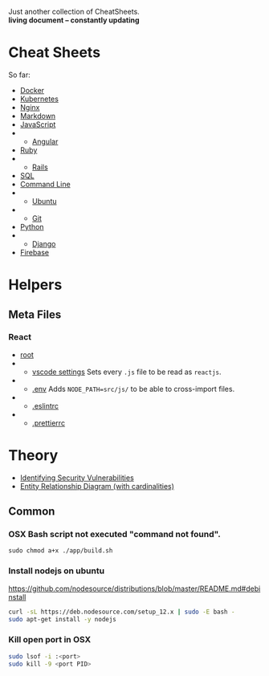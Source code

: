 Just another collection of CheatSheets.  
**living document – constantly updating**

# Cheat Sheets

So far:

- [Docker](/docker-cheatsheet.md)
- [Kubernetes](/kubernetes-cheatsheet.md)
- [Nginx](/nginx-cheatsheet.md)
- [Markdown](/Markdown-Cheatsheet.md)
- [JavaScript](/JavaScript-Cheatsheet.md)
- - [Angular](/Angular-Cheatsheet.md)
- [Ruby](/Ruby-Cheatsheet.md)
- - [Rails](/Ruby-on-Rails-Cheatsheet.md)
- [SQL](/sql.md)
- [Command Line](/Command-Line-Cheatsheet.md)
- - [Ubuntu](/ubuntu-cheatsheet.md)
- - [Git](/Git-Cheatsheet.md)
- [Python](/python-cheatsheet.md)
- - [Django](/django-cheatsheet.md)
- [Firebase](/firebase-cheatsheet.md)

# Helpers

## Meta Files

### React

- [root](/meta-files/react/)
- - [vscode settings](/meta-files/react/.vscode)
    Sets every `.js` file to be read as `reactjs`.
- - [.env](/meta-files/react/.env)
    Adds `NODE_PATH=src/js/` to be able to cross-import files.
- - [.eslintrc](/meta-files/react/.eslintrc.json)
- - [.prettierrc](/meta-files/react/.prettierrc)

# Theory

- [Identifying Security Vulnerabilities](/theory/identifying-security-vulnerabilities.md)
- [Entity Relationship Diagram (with cardinalities)](/theory/entity-relationship-diagram.md)

## Common

### OSX Bash script not executed "command not found".

```
sudo chmod a+x ./app/build.sh
```

### Install nodejs on ubuntu

https://github.com/nodesource/distributions/blob/master/README.md#debinstall

```bash
curl -sL https://deb.nodesource.com/setup_12.x | sudo -E bash -
sudo apt-get install -y nodejs
```

### Kill open port in OSX

```bash
sudo lsof -i :<port>
sudo kill -9 <port PID>
```
